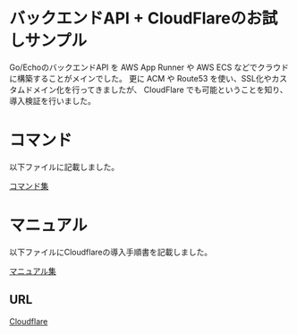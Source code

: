 # バックエンドAPI + CloudFlareのお試しサンプル

Go/EchoのバックエンドAPI を AWS App Runner や AWS ECS などでクラウドに構築することがメインでした。
更に ACM や Route53 を使い、SSL化やカスタムドメイン化を行ってきましたが、
CloudFlare でも可能ということを知り、導入検証を行いました。

# コマンド

以下ファイルに記載しました。

[コマンド集](./manuals/commands.md)

# マニュアル

以下ファイルにCloudflareの導入手順書を記載しました。

[マニュアル集](./manuals/manuals.md)

## URL

[Cloudflare](https://www.cloudflare.com/ja-jp/)